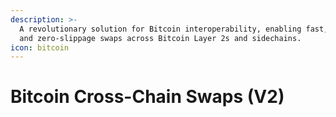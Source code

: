 ```yaml
---
description: >-
  A revolutionary solution for Bitcoin interoperability, enabling fast, secure,
  and zero-slippage swaps across Bitcoin Layer 2s and sidechains.
icon: bitcoin
---
```


# Bitcoin Cross-Chain Swaps (V2)

